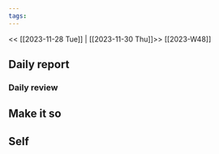 ```yaml
---
tags:
---
```

<< [[2023-11-28 Tue]] | [[2023-11-30 Thu]]>>
[[2023-W48]]

## Daily report

### Daily review
## Make it so


## Self

